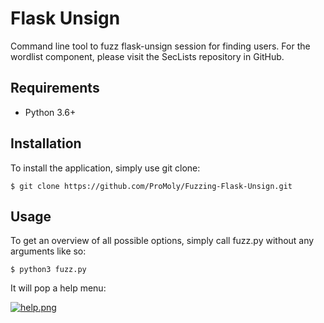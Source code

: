 # Flask Unsign

Command line tool to fuzz flask-unsign session for finding users.
For the wordlist component, please visit the SecLists repository in GitHub.

## Requirements
* Python 3.6+

## Installation
To install the application, simply use git clone:

```
$ git clone https://github.com/ProMoly/Fuzzing-Flask-Unsign.git
```

## Usage

To get an overview of all possible options, simply call fuzz.py without 
any arguments like so:

``` 
$ python3 fuzz.py
```

It will pop a help menu:

[![help.png](https://i.postimg.cc/DZPrRKyQ/help.png)](https://postimg.cc/47nHhqcn)

